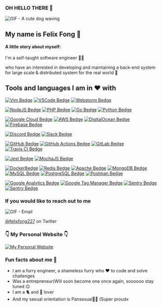 ### OH HELLO THERE 👋 

![GIF - A cute dog waving](https://media0.giphy.com/media/Wj7lNjMNDxSmc/giphy.gif?cid=ecf05e47e71cf1bb95eafe450a192d58518bb25278904c45&rid=giphy.gif)

## My name is Felix Fong 🦊

#### A little story about myself:

I'm a self-taught software engineer 👨‍💻 

who have an interested in developing and maintaining a back-end system for large scale & distributed system for the real world 🎉

## Tools and languages I am in ❤️ with

[![Vim Bedge](https://img.shields.io/badge/Vim-019733?logo=Vim&logoColor=FFFFFF)](https://www.vim.org/) [![VSCode Bedge](https://img.shields.io/badge/VSCode-0078d7?logo=visual-studio-code)](https://code.visualstudio.com) [![Webstorm Bedge](https://img.shields.io/badge/Webstorm-0078d7?logo=Webstorm)](https://www.jetbrains.com/webstorm/)

[![NodeJS Bedge](https://img.shields.io/badge/NodeJS-339933?logo=node.js&logoColor=FFFFFF)](https://nodejs.org/en) [![PHP Bedge](https://img.shields.io/badge/PHP-777BB4?logo=php&logoColor=FFFFFF)](https://www.php.net) [![Go Bedge](https://img.shields.io/badge/Go-00ADD8?logo=go&logoColor=FFFFFF)](https://golang.org) [![Python Bedge](https://img.shields.io/badge/Python-3776AB?logo=Python&logoColor=FFFFFF)](https://www.python.org)

[![Google Cloud Bedge](https://img.shields.io/badge/GCP-4285F4?logo=google%20cloud&logoColor=FFFFFF)](https://cloud.google.com) [![AWS Bedge](https://img.shields.io/badge/AWS-232F3E?logo=Amazon%20AWS&logoColor=FFFFFF)](https://aws.amazon.com/) [![DigitalOcean Bedge](https://img.shields.io/badge/DigitalOcean-0080FF?logo=DigitalOcean&logoColor=FFFFFF)](https://www.digitalocean.com/) [![Firebase Bedge](https://img.shields.io/badge/Firebase-FFCA28?logo=Firebase&logoColor=FFFFFF)](https://firebase.google.com)

[![Discord Bedge](https://img.shields.io/badge/Discord-7289DA?logo=Discord&logoColor=FFFFFF)](https://discord.com) [![Slack Bedge](https://img.shields.io/badge/Slack-4A154B?logo=Slack&logoColor=FFFFFF)](https://slack.com)

[![GitHub Bedge](https://img.shields.io/badge/GitHub-181717?logo=github)](https://github.com) [![GitHub Actions Bedge](https://img.shields.io/badge/GitHub%20Actions-2088FF?logo=GitHub%20Actions&logoColor=FFFFFF)](https://github.com/features/actions) [![GitLab Bedge](https://img.shields.io/badge/GitLab-FCA121?logo=Gitlab&logoColor=FFFFFF)](https://gitlab.com) [![Travis CI Bedge](https://img.shields.io/badge/Travis%20CI-3EAAAF?logo=Travis%20CI&logoColor=FFFFFF)](https://travis-ci.org/)

[![Jest Bedge](https://img.shields.io/badge/Jest-C21325?logo=Jest&logoColor=FFFFFF)](https://jestjs.io) [![MochaJS Bedge](https://img.shields.io/badge/Mocha-8D6748?logo=Mocha&logoColor=FFFFFF)](https://mochajs.org)

[![DockerBedge](https://img.shields.io/badge/Docker-2496ED?logo=Docker&logoColor=FFFFFF)](https://docker.com) [![Redis Bedge](https://img.shields.io/badge/Redis-DC382D?logo=Redis&logoColor=FFFFFF)](https://redis.io) [![Apache Bedge](https://img.shields.io/badge/Apache-D22128?logo=Apache&logoColor=FFFFFF)](https://httpd.apache.org) [![MongoDB Bedge](https://img.shields.io/badge/MongoDB-47A248?logo=Mongodb&logoColor=FFFFFF)](http://mongodb.com) [![MySQL Bedge](https://img.shields.io/badge/MySQL-4479A1?logo=MySQL&logoColor=FFFFFF)](http://mysql.com) [![PostgreSQL Bedge](https://img.shields.io/badge/PostgreSQL-336791?logo=PostgreSQL&logoColor=FFFFFF)](https://www.postgresql.org/) [![Postman Bedge](https://img.shields.io/badge/Postman-FF6C37?logo=Postman&logoColor=FFFFFF)](https://www.postman.com)

[![Google Analytics Bedge](https://img.shields.io/badge/Google%20Analytics-E37400?logo=Google%20Analytics&logoColor=FFFFFF)](https://analytics.google.com) [![Google Tag Manager Bedge](https://img.shields.io/badge/Google%20Tag%20Manager-246FDB?logo=Google%20Tag%20Manager&logoColor=FFFFFF)](https://analytics.google.com) [![Sentry Bedge](https://img.shields.io/badge/Sentry-FB4226?logo=Sentry&logoColor=FFFFFF)](https://sentry.io) [![Sentry Bedge](https://img.shields.io/badge/Datadog-632CA6?logo=Datadog&logoColor=FFFFFF)](https://www.datadoghq.com)


### If you would like to reach out to me
![GIF - Email](https://media3.giphy.com/media/FcSNVseHOTJbq/giphy.gif?cid=ecf05e47c803ea926258b6c1d3f002f639ee4665628ced8d&rid=giphy.gif)

[@felixfong227](https://twitter.com/felixfong227) on Twitter

### 👇 My Personal Website 👇
[![My Personal Website](https://media1.giphy.com/media/26tOYHUgZYoj2YKPe/giphy.gif?cid=ecf05e47c40254c710a4a3a839ee004fbd752ab66ac6fac2&rid=giphy.gif)](https://felixfong227.me)


### Fun facts about me 🤔

* I am a furry engineer, a shameless furry who ❤️ to code and solve challenges
* Was a entrepreneur(Will soon become one once again, soooooo stay tuned 😉
* I am a 🐈 and 🦊 lover
* And my sexual orientation is Pansexual🏳️‍🌈 (Super proud✊
